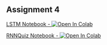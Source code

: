 ## Assignment 4

[LSTM Notebook - ](https://github.com/jai2shan/TSAI_END2/blob/main/Session%204/END2_Session_4_LSTM.ipynb) [![Open In Colab](https://colab.research.google.com/assets/colab-badge.svg)](https://colab.research.google.com/github.com/jai2shan/TSAI_END2/blob/main/Session%204/END2_Session_4_LSTM.ipynb)


[RNNQuiz Notebook - ](https://github.com/jai2shan/TSAI_END2/blob/main/Session%204/RNN_Quiz.ipynb) [![Open In Colab](https://colab.research.google.com/assets/colab-badge.svg)](https://colab.research.google.com/jai2shan/TSAI_END2/blob/main/Session%204/RNN_Quiz.ipynb)